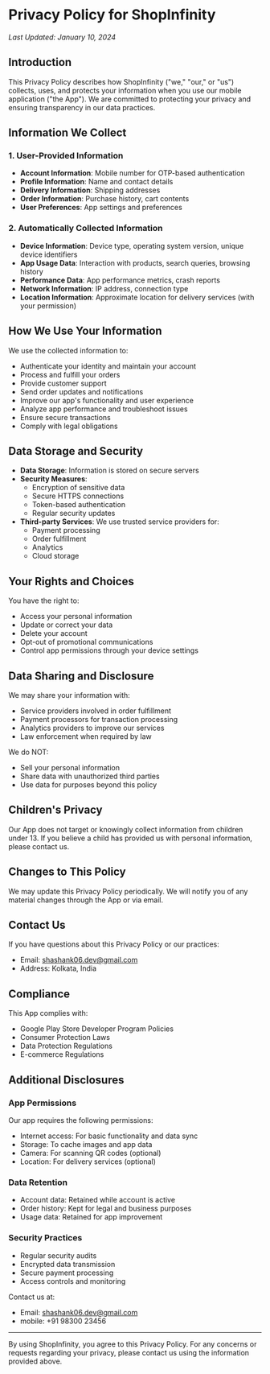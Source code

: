 # Privacy Policy for ShopInfinity

*Last Updated: January 10, 2024*

## Introduction

This Privacy Policy describes how ShopInfinity ("we," "our," or "us") collects, uses, and protects your information when you use our mobile application ("the App"). We are committed to protecting your privacy and ensuring transparency in our data practices.

## Information We Collect

### 1. User-Provided Information
- **Account Information**: Mobile number for OTP-based authentication
- **Profile Information**: Name and contact details
- **Delivery Information**: Shipping addresses
- **Order Information**: Purchase history, cart contents
- **User Preferences**: App settings and preferences

### 2. Automatically Collected Information
- **Device Information**: Device type, operating system version, unique device identifiers
- **App Usage Data**: Interaction with products, search queries, browsing history
- **Performance Data**: App performance metrics, crash reports
- **Network Information**: IP address, connection type
- **Location Information**: Approximate location for delivery services (with your permission)

## How We Use Your Information

We use the collected information to:
- Authenticate your identity and maintain your account
- Process and fulfill your orders
- Provide customer support
- Send order updates and notifications
- Improve our app's functionality and user experience
- Analyze app performance and troubleshoot issues
- Ensure secure transactions
- Comply with legal obligations

## Data Storage and Security

- **Data Storage**: Information is stored on secure servers
- **Security Measures**: 
  - Encryption of sensitive data
  - Secure HTTPS connections
  - Token-based authentication
  - Regular security updates
- **Third-party Services**: We use trusted service providers for:
  - Payment processing
  - Order fulfillment
  - Analytics
  - Cloud storage

## Your Rights and Choices

You have the right to:
- Access your personal information
- Update or correct your data
- Delete your account
- Opt-out of promotional communications
- Control app permissions through your device settings

## Data Sharing and Disclosure

We may share your information with:
- Service providers involved in order fulfillment
- Payment processors for transaction processing
- Analytics providers to improve our services
- Law enforcement when required by law

We do NOT:
- Sell your personal information
- Share data with unauthorized third parties
- Use data for purposes beyond this policy

## Children's Privacy

Our App does not target or knowingly collect information from children under 13. If you believe a child has provided us with personal information, please contact us.

## Changes to This Policy

We may update this Privacy Policy periodically. We will notify you of any material changes through the App or via email.

## Contact Us

If you have questions about this Privacy Policy or our practices:
- Email: shashank06.dev@gmail.com
- Address: Kolkata, India

## Compliance

This App complies with:
- Google Play Store Developer Program Policies
- Consumer Protection Laws
- Data Protection Regulations
- E-commerce Regulations

## Additional Disclosures

### App Permissions
Our app requires the following permissions:
- Internet access: For basic functionality and data sync
- Storage: To cache images and app data
- Camera: For scanning QR codes (optional)
- Location: For delivery services (optional)

### Data Retention
- Account data: Retained while account is active
- Order history: Kept for legal and business purposes
- Usage data: Retained for app improvement

### Security Practices
- Regular security audits
- Encrypted data transmission
- Secure payment processing
- Access controls and monitoring

Contact us at:
- Email: shashank06.dev@gmail.com
- mobile: +91 98300 23456

---

By using ShopInfinity, you agree to this Privacy Policy. For any concerns or requests regarding your privacy, please contact us using the information provided above.